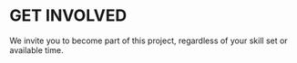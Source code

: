 GET INVOLVED
=============
We invite you to become part of this project, regardless of your skill set or available time.